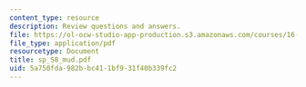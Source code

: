 ```yaml
---
content_type: resource
description: Review questions and answers.
file: https://ol-ocw-studio-app-production.s3.amazonaws.com/courses/16-01-unified-engineering-i-ii-iii-iv-fall-2005-spring-2006/5a750fda982bbc411bf931f40b339fc2_sp_S8_mud.pdf
file_type: application/pdf
resourcetype: Document
title: sp_S8_mud.pdf
uid: 5a750fda-982b-bc41-1bf9-31f40b339fc2
---
```

